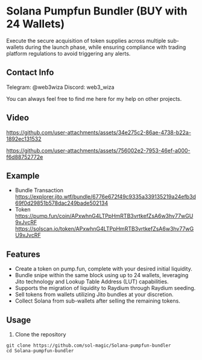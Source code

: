 # Solana Pumpfun Bundler (BUY with 24 Wallets)
Execute the secure acquisition of token supplies across multiple sub-wallets during the launch phase, while ensuring compliance with trading platform regulations to avoid triggering any alerts.

## Contact Info

Telegram: @web3wiza
Discord: web3_wiza

You can always feel free to find me here for my help on other projects.

## Video
https://github.com/user-attachments/assets/34e275c2-86ae-4738-b22a-1892ec131532


https://github.com/user-attachments/assets/756002e2-7953-46ef-a000-f6d88752772e



## Example
- Bundle Transaction
https://explorer.jito.wtf/bundle/6776e672f49c9335a339135219a24efb3d69f0d29851b578dac249bade502134
- Token
https://pump.fun/coin/APxwhnG4LTPpHmRTB3vrtkefZsA6w3hv77wGU9xJvcRF
https://solscan.io/token/APxwhnG4LTPpHmRTB3vrtkefZsA6w3hv77wGU9xJvcRF

## Features
- Create a token on pump.fun, complete with your desired initial liquidity.
- Bundle snipe within the same block using up to 24 wallets, leveraging Jito technology and Lookup Table Address (LUT) capabilities.
- Supports the migration of liquidity to Raydium through Raydium seeding.
- Sell tokens from wallets utilizing Jito bundles at your discretion.
- Collect Solana from sub-wallets after selling the remaining tokens.

## Usage
1. Clone the repository
```
git clone https://github.com/sol-magic/Solana-pumpfun-bundler
cd Solana-pumpfun-bundler
```

